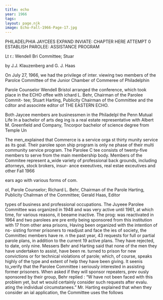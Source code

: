```yaml
---
title: echo
year: 1966
tags:
layout: page.njk
image: Echo-Fall-1966-Page-17.jpg
---
```

PHILADELPHIA JAYCEES EXPAND INVIATE: CHAPTER HERE
ATTEMPT 0 ESTABLISH PAROLEE: ASSISTANCE  PROGRAM

Lt r.: Wendell Bri
Committee; Stuar

by J.J. Klauzenberg and G. J. Haas

On July 27, 1966, we had the privilege of inter.
viewing two members of the Parolce Committee of
the Junior Chamber of Commeree of Philadelphin

Parole Counselor Wendell Bristol arranged the
conference, which took place in the ECHO offee with
ichard L. Behr, Chairman of the Parolee Commit-
tee; Stuart Harting, Publicity Chairman of the
Committee and the cditor and associnte editor of
THE EASTERN ECHO.

Both Jaycee members are businessmen in the
Philadelpl
the Penn Mutual Life In
a bachelor of arts deg
ing is a real estate representative with Albert M.
Greenfield and Company, Tncorpor
bachelor of science degree from Temple Un

The men_explained that
Commerce is a service orga
st thirty
munity service as its goal. Their parolee spon
ship program is only ne phase of their multi
community service program. The Parolee C
tee consists of twenty-five members to serve from the
main membership body. Members of the Commitee
represent a_wide variety of professional back
grounds, including attorneys, stock brokers, insur-
ance exeeutives, real estae exceutives and other
Fall 1966

ears ago with various forms of com.

ol, Parole Counselor; Richard L. Behr, Chairman of the Parole
Harting, Publicity Chalrman of the Committee; Gerald Haas, Editor

types of business and professional occupations.
The Juyeee Parolee Committee was organized in
1948 and was very active until 1961, at which time,
for various reasons, it beeame inactive. The prog:
was reactivated in 1964 and two parolees are pre
ently being sponsored from this institution with 17
from other area prisons,
Having been organized with the intention of ns-
sisting former prisoners to readjust and face the
ies of society, the Committec members have re.
n the past year, 43 requests for full or partial
parole plans, in addition to the current 19 active
plans. They have rejected, to date, only nine.
Messers Behr and Harting said that none of the
men they have undertaken to assist, have been re.
turned to prison for new convictions or for technical
violations of parole; which, of course, speaks highly
of the type and extent of help they have been giving.
It seenis to_verify that the Parolee Committee i
seriously interested in assisting former prisoners.
When asked if they will sponsor repeaters, prev
ously sponsored by their group, Behr replied : “W
have not been faced with this problem yet, but wt
would certainly consider such requests after evalu.
ating the individual circumstanees.”
Mr. Harting explained that when they consider an
ial application, the Committee uses the follows


